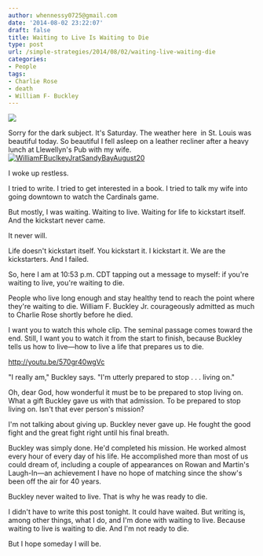 ```yaml
---
author: whennessy0725@gmail.com
date: '2014-08-02 23:22:07'
draft: false
title: Waiting to Live Is Waiting to Die
type: post
url: /simple-strategies/2014/08/02/waiting-live-waiting-die
categories:
- People
tags:
- Charlie Rose
- death
- William F- Buckley
---
```


![](http://static1.squarespace.com/static/56c87f52356fb0ec8c23c9b7/56d09050d9fd567b5dd38d8b/56d0905ad9fd567b5dd38ed8/1456509799866/WilliamFBuclkeyJratSandyBayAugust20.jpg)

  



Sorry for the dark subject.
It's Saturday. The weather here  in St. Louis was beautiful today. So beautiful I fell asleep on a leather recliner after a heavy lunch at Llewellyn's Pub with my wife.[![WilliamFBuclkeyJratSandyBayAugust20](http://static1.squarespace.com/static/56c87f52356fb0ec8c23c9b7/56d09050d9fd567b5dd38d8b/56d0905ad9fd567b5dd38ed8/1456509799866/WilliamFBuclkeyJratSandyBayAugust20.jpg)
](http://static1.squarespace.com/static/56c87f52356fb0ec8c23c9b7/56d09050d9fd567b5dd38d8b/56d0905ad9fd567b5dd38ed8/1456509799866/WilliamFBuclkeyJratSandyBayAugust20.jpg)




I woke up restless.




I tried to write. I tried to get interested in a book. I tried to talk my wife into going downtown to watch the Cardinals game.




But mostly, I was waiting. Waiting to live. Waiting for life to kickstart itself. And the kickstart never came.




It never will.




Life doesn't kickstart itself. You kickstart it. I kickstart it. We are the kickstarters. And I failed.




So, here I am at 10:53 p.m. CDT tapping out a message to myself: if you're waiting to live, you're waiting to die.




People who live long enough and stay healthy tend to reach the point where they're waiting to die. William F. Buckley Jr. courageously admitted as much to Charlie Rose shortly before he died.




I want you to watch this whole clip. The seminal passage comes toward the end. Still, I want you to watch it from the start to finish, because Buckley tells us how to live—how to live a life that prepares us to die.




http://youtu.be/570gr40wgVc




"I really am," Buckley says. "I'm utterly prepared to stop . . . living on."




Oh, dear God, how wonderful it must be to be prepared to stop living on. What a gift Buckley gave us with that admission. To be prepared to stop living on. Isn't that ever person's mission?




I'm not talking about giving up. Buckley never gave up. He fought the good fight and the great fight right until his final breath.




Buckley was simply done. He'd completed his mission. He worked almost every hour of every day of his life. He accomplished more than most of us could dream of, including a couple of appearances on Rowan and Martin's Laugh-In—an achievement I have no hope of matching since the show's been off the air for 40 years.




Buckley never waited to live. That is why he was ready to die.




I didn't have to write this post tonight. It could have waited. But writing is, among other things, what I do, and I'm done with waiting to live. Because waiting to live is waiting to die. And I'm not ready to die.




But I hope someday I will be.
